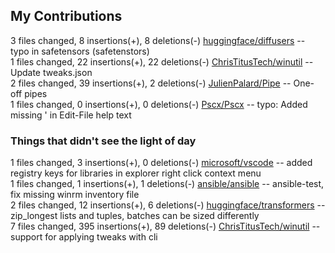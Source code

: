 ## My Contributions

3 files changed, 8 insertions(+), 8 deletions(-) [huggingface/diffusers](https://github.com/huggingface/diffusers/pull/3976) -- typo in safetensors (safetenstors)  
1 files changed, 22 insertions(+), 22 deletions(-) [ChrisTitusTech/winutil](https://github.com/ChrisTitusTech/winutil/pull/1087) -- Update tweaks.json  
2 files changed, 39 insertions(+), 2 deletions(-) [JulienPalard/Pipe](https://github.com/JulienPalard/Pipe/pull/94) -- One-off pipes  
1 files changed, 0 insertions(+), 0 deletions(-) [Pscx/Pscx](https://github.com/Pscx/Pscx/pull/104) -- typo: Added missing ' in Edit-File help text  

### Things that didn't see the light of day

1 files changed, 3 insertions(+), 0 deletions(-) [microsoft/vscode](https://github.com/microsoft/vscode/pull/99196) -- added registry keys for libraries in explorer right click context menu  
1 files changed, 1 insertions(+), 1 deletions(-) [ansible/ansible](https://github.com/ansible/ansible/pull/78942) -- ansible-test, fix missing winrm inventory file  
2 files changed, 12 insertions(+), 6 deletions(-) [huggingface/transformers](https://github.com/huggingface/transformers/pull/25940) -- zip_longest lists and tuples, batches can be sized differently  
7 files changed, 395 insertions(+), 89 deletions(-) [ChrisTitusTech/winutil](https://github.com/ChrisTitusTech/winutil/pull/1049) -- support for applying tweaks with cli  


